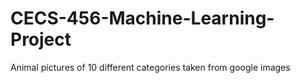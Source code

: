 # CECS-456-Machine-Learning-Project
Animal pictures of 10 different categories taken from google images
